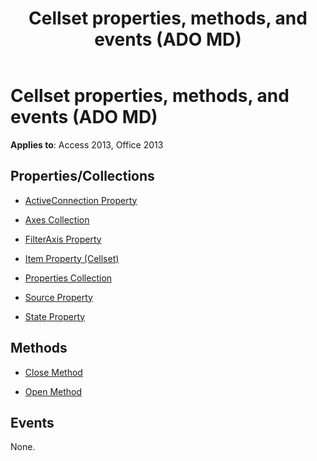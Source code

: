 ﻿---
title: Cellset properties, methods, and events (ADO MD)
TOCTitle: Properties, Methods, and Events
ms:assetid: 7745f93c-5cc7-e6f8-143a-3470be0c1c0a
ms:mtpsurl: https://msdn.microsoft.com/library/JJ249488(v=office.15)
ms:contentKeyID: 48545723
ms.date: 09/18/2015
mtps_version: v=office.15
---

# Cellset properties, methods, and events (ADO MD)


**Applies to**: Access 2013, Office 2013

## Properties/Collections

- [ActiveConnection Property](activeconnection-property-ado-md.md)

- [Axes Collection](axes-collection-ado-md.md)

- [FilterAxis Property](filteraxis-property-ado-md.md)

- [Item Property (Cellset)](item-property-ado-md-cellset.md)

- [Properties Collection](properties-collection-ado.md)

- [Source Property](source-property-ado-md.md)

- [State Property](state-property-ado-md.md)

## Methods

- [Close Method](close-method-ado-md.md)

- [Open Method](open-method-ado-md.md)

## Events

None.

